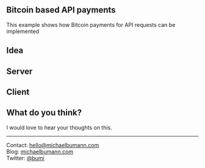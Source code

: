 ## Bitcoin based API payments

This example shows how Bitcoin payments for API requests can be implemented


## Idea

## Server

## Client

## What do you think? 

I would love to hear your thoughts on this. 

------------

Contact: hello@michaelbumann.com  
Blog: [michaelbumann.com](http://michaelbumann.com)  
Twitter: [@bumi](http://twitter.com/bumi)



